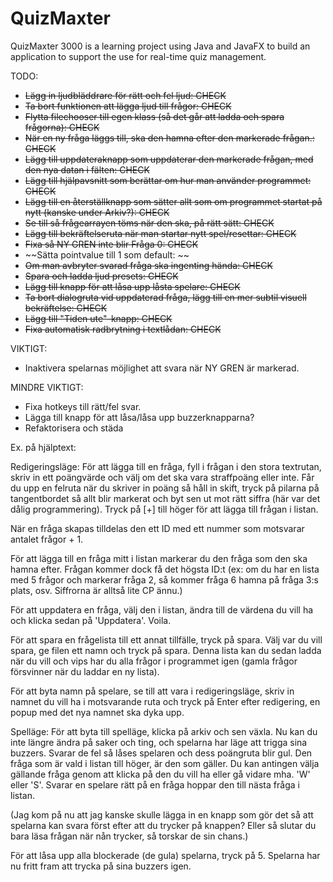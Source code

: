# QuizMaxter
QuizMaxter 3000 is a learning project using Java and JavaFX to build an application to support the use for real-time quiz management.

TODO:
- ~~Lägg in ljudbläddrare för rätt och fel ljud: CHECK~~
- ~~Ta bort funktionen att lägga ljud till frågor: CHECK~~
- ~~Flytta filechooser till egen klass (så det går att ladda och spara frågorna): CHECK~~
- ~~När en ny fråga läggs till, ska den hamna efter den markerade frågan.: CHECK~~
- ~~Lägg till uppdateraknapp som uppdaterar den markerade frågan, med den nya datan i fälten: CHECK~~
- ~~Lägg till hjälpavsnitt som berättar om hur man använder programmet: CHECK~~
- ~~Lägg till en återställknapp som sätter allt som om programmet startat på nytt (kanske under Arkiv?): CHECK~~
- ~~Se till så frågearrayen töms när den ska, på rätt sätt: CHECK~~
- ~~Lägg till bekräftelseruta när man startar nytt spel/resettar: CHECK~~
- ~~Fixa så NY GREN inte blir Fråga 0: CHECK~~
- ~~Sätta pointvalue till 1 som default: ~~
- ~~Om man avbryter svarad fråga ska ingenting hända: CHECK~~
- ~~Spara och ladda ljud presets: CHECK~~
- ~~Lägg till knapp för att låsa upp låsta spelare: CHECK~~
- ~~Ta bort dialogruta vid uppdaterad fråga, lägg till en mer subtil visuell bekräftelse: CHECK~~
- ~~Lägg till "Tiden ute"-knapp: CHECK~~
- ~~Fixa automatisk radbrytning i textlådan: CHECK~~

VIKTIGT:
- Inaktivera spelarnas möjlighet att svara när NY GREN är markerad.

MINDRE VIKTIGT:
- Fixa hotkeys till rätt/fel svar.
- Lägga till knapp för att låsa/låsa upp buzzerknapparna?
- Refaktorisera och städa

Ex. på hjälptext:

Redigeringsläge:
För att lägga till en fråga, fyll i frågan i den stora textrutan, skriv in ett poängvärde och välj om det ska vara straffpoäng eller inte.
Får du upp en felruta när du skriver in poäng så håll in skift, tryck på pilarna på tangentbordet så allt blir markerat och byt sen ut mot rätt siffra (här var det dålig programmering).
Tryck på [+] till höger för att lägga till frågan i listan.

När en fråga skapas tilldelas den ett ID med ett nummer som motsvarar antalet frågor + 1.

För att lägga till en fråga mitt i listan markerar du den fråga som den ska hamna efter. Frågan kommer dock få det högsta ID:t
(ex: om du har en lista med 5 frågor och markerar fråga 2, så kommer fråga 6 hamna på fråga 3:s plats, osv. Siffrorna är alltså lite CP ännu.)

För att uppdatera en fråga, välj den i listan, ändra till de värdena du vill ha och klicka sedan på 'Uppdatera'. Voila.

För att spara en frågelista till ett annat tillfälle, tryck på spara. Välj var du vill spara, ge filen ett namn och tryck på spara.
Denna lista kan du sedan ladda när du vill och vips har du alla frågor i programmet igen (gamla frågor försvinner när du laddar en ny lista).


För att byta namn på spelare, se till att vara i redigeringsläge, skriv in namnet du vill ha i motsvarande ruta och tryck på Enter efter redigering,
en popup med det nya namnet ska dyka upp.


Spelläge:
För att byta till spelläge, klicka på arkiv och sen växla.
Nu kan du inte längre ändra på saker och ting, och spelarna har läge att trigga sina buzzers. Svarar de fel så låses spelaren och dess poängruta blir gul.
Den fråga som är vald i listan till höger, är den som gäller. Du kan antingen välja gällande fråga genom att klicka på den du vill ha eller gå vidare mha. 'W' eller 'S'.
Svarar en spelare rätt på en fråga hoppar den till nästa fråga i listan.

(Jag kom på nu att jag kanske skulle lägga in en knapp som gör det så att spelarna kan svara först efter att du trycker på knappen? Eller så slutar du bara läsa frågan när nån trycker, så torskar de sin chans.)

För att låsa upp alla blockerade (de gula) spelarna, tryck på 5. Spelarna har nu fritt fram att trycka på sina buzzers igen.
